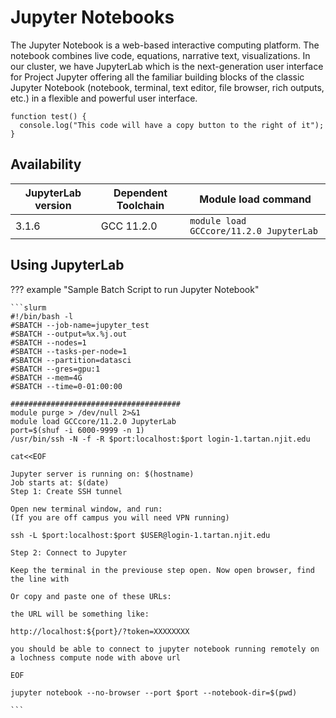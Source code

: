 # Jupyter Notebooks
The Jupyter Notebook is a web-based interactive computing platform. The notebook combines live code, equations, narrative text, visualizations. In our cluster, we have JupyterLab which is the next-generation user interface for Project Jupyter offering all the familiar building blocks of the classic Jupyter Notebook (notebook, terminal, text editor, file browser, rich outputs, etc.) in a flexible and powerful user interface. 

```
function test() {
  console.log("This code will have a copy button to the right of it");
}
```
## Availability

| JupyterLab version | Dependent Toolchain | Module load command                     |
|--------------------|---------------------|-----------------------------------------|
| 3.1.6              | GCC 11.2.0          | `module load GCCcore/11.2.0 JupyterLab` |


## Using JupyterLab

??? example "Sample Batch Script to run Jupyter Notebook"

    ```slurm
    #!/bin/bash -l                                                                                                                                                                                                                          
    #SBATCH --job-name=jupyter_test                                                                                                                                                                                                         
    #SBATCH --output=%x.%j.out                                                                                                                                                                                                              
    #SBATCH --nodes=1                                                                                                                                                                                                                       
    #SBATCH --tasks-per-node=1
    #SBATCH --partition=datasci                                                                                                                                                                                                             
    #SBATCH --gres=gpu:1
    #SBATCH --mem=4G
    #SBATCH --time=0-01:00:00
                                                                                                                                                                                                                                      
    ######################################                                                                                                                                                                                               
    module purge > /dev/null 2>&1
    module load GCCcore/11.2.0 JupyterLab
    port=$(shuf -i 6000-9999 -n 1)
    /usr/bin/ssh -N -f -R $port:localhost:$port login-1.tartan.njit.edu

    cat<<EOF
    
    Jupyter server is running on: $(hostname)
    Job starts at: $(date)
    Step 1: Create SSH tunnel
    
    Open new terminal window, and run:
    (If you are off campus you will need VPN running)
    
    ssh -L $port:localhost:$port $USER@login-1.tartan.njit.edu
    
    Step 2: Connect to Jupyter
    
    Keep the terminal in the previouse step open. Now open browser, find the line with
     
    Or copy and paste one of these URLs:
    
    the URL will be something like:
    
    http://localhost:${port}/?token=XXXXXXXX
    
    you should be able to connect to jupyter notebook running remotely on a lochness compute node with above url
    
    EOF
    
    jupyter notebook --no-browser --port $port --notebook-dir=$(pwd)
                 
    ```